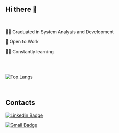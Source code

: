 ## Hi there 👋

<br>

👩‍🎓 Graduated in System Analysis and Development

💼 Open to Work

👩‍💻 Constantly learning

<br>
<br>

[![Top Langs](https://github-readme-stats.vercel.app/api/top-langs/?username=karolinekb05&layout=compact)](https://github.com/anuraghazra/github-readme-stats)

<br>

## Contacts

[![Linkedin Badge](https://img.shields.io/badge/-karolinekb-blue?style=flat-square&logo=Linkedin&logoColor=white&link=https://www.linkedin.com/in/karolinekb)](https://www.linkedin.com/in/karolinekb)

[![Gmail Badge](https://img.shields.io/badge/-karolinekb05@gmail.com-c14438?style=flat-square&logo=Gmail&logoColor=white&link=mailto:natansl@gmail.com)](mailto:karolinekb05@gmail.com)
